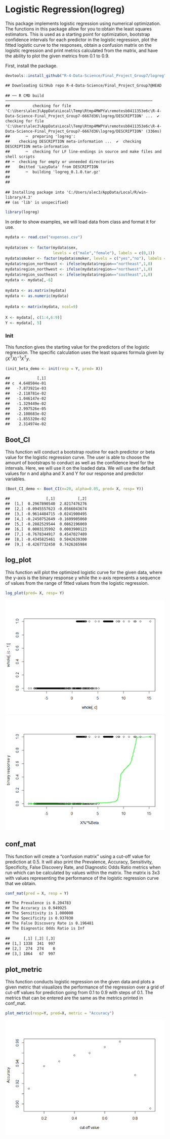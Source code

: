 
# Logistic Regression(logreg)

This package implements logistic regression using numerical
optimization. The functions in this package allow for you to:obtain the
least squares estimators. This is used as a starting point for
optimization, bootstrap confidence intervals for each predictor in the
logistic regression, plot the fitted logistic curve to the responses,
obtain a confusion matrix on the logistic regression and print metrics
calculated from the matrix, and have the ability to plot the given
metrics from 0.1 to 0.9.

First, install the package.

``` r
devtools::install_github("R-4-Data-Science/Final_Project_Group7/logreg")
```

    ## Downloading GitHub repo R-4-Data-Science/Final_Project_Group7@HEAD

    ## ── R CMD build ─────────────────────────────────────────────────────────────────
    ##          checking for file 'C:\Users\alec3\AppData\Local\Temp\Rtmp4MWPYa\remotesb0411353e6c\R-4-Data-Science-Final_Project_Group7-6667d36\logreg/DESCRIPTION' ...  ✔  checking for file 'C:\Users\alec3\AppData\Local\Temp\Rtmp4MWPYa\remotesb0411353e6c\R-4-Data-Science-Final_Project_Group7-6667d36\logreg/DESCRIPTION' (336ms)
    ##       ─  preparing 'logreg':
    ##    checking DESCRIPTION meta-information ...  ✔  checking DESCRIPTION meta-information
    ##       ─  checking for LF line-endings in source and make files and shell scripts
    ## ─  checking for empty or unneeded directories
    ##    Omitted 'LazyData' from DESCRIPTION
    ##       ─  building 'logreg_0.1.0.tar.gz'
    ##      
    ## 

    ## Installing package into 'C:/Users/alec3/AppData/Local/R/win-library/4.3'
    ## (as 'lib' is unspecified)

``` r
library(logreg)
```

In order to show examples, we will load data from class and format it
for use.

``` r
mydata <- read.csv("expenses.csv")

mydata$sex <- factor(mydata$sex, 
                     levels = c("male","female"), labels = c(0,1))
mydata$smoker <- factor(mydata$smoker, levels = c("yes","no"), labels = c(1,0))
mydata$region_northeast <- ifelse(mydata$region=="northeast",1,0)
mydata$region_northwest <- ifelse(mydata$region=="northwest",1,0)
mydata$region_southeast <- ifelse(mydata$region=="southeast",1,0)
mydata <- mydata[,-6]

mydata <- as.matrix(mydata)
mydata <- as.numeric(mydata)

mydata <- matrix(mydata, ncol=9)

X <- mydata[, c(1:4,6:9)]
Y <- mydata[, 5]
```

### Init

This function gives the starting value for the predictors of the
logistic regression. The specific calculation uses the least squares
formula given by $(X^TX)^{−1}X^Ty$.

``` r
(init_beta_demo <- init(resp = Y, pred= X))
```

    ##            [,1]
    ## c  4.648504e-01
    ##   -7.873921e-03
    ##   -2.118781e-02
    ##   -1.046147e-02
    ##   -1.329449e-02
    ##    2.997526e-05
    ##   -2.108683e-02
    ##   -1.855320e-02
    ##    2.314974e-02

## Boot_CI

This function will conduct a bootstrap routine for each predictor or
beta value for the logistic regression curve. The user is able to choose
the amount of bootstraps to conduct as well as the confidence level for
the intervals. Here, we will use it on the loaded data. We will use the
default values for n and alpha and X and Y for our response and
predictor variables.

``` r
(Boot_CI_demo <- Boot_CI(n=20, alpha=0.05, pred= X, resp= Y))
```

    ##                [,1]          [,2]
    ##  [1,]  0.2967890540  2.8217476276
    ##  [2,] -0.0945557623 -0.0566043674
    ##  [3,] -0.9614484715 -0.0241900495
    ##  [4,] -0.2450752649 -0.1609905060
    ##  [5,] -0.2882529544  0.0862196069
    ##  [6,]  0.0003135992  0.0003900123
    ##  [7,] -0.7678344917  0.4547027489
    ##  [8,] -0.4345825461  0.5042639300
    ##  [9,] -0.4267732450  0.7426265984

## log_plot

This function will plot the optimized logistic curve for the given data,
where the y-axis is the binary response y while the x-axis represents a
sequence of values from the range of fitted values from the logistic
regression.

``` r
log_plot(pred= X, resp= Y)
```

![](README_files/figure-gfm/unnamed-chunk-5-1.png)<!-- -->![](README_files/figure-gfm/unnamed-chunk-5-2.png)<!-- -->

## conf_mat

This function will create a “confusion matrix” using a cut-off value for
prediction at 0.5. It will also print the Prevalence, Accuracy,
Sensitivity, Specificity, False Discovery Rate, and Diagnostic Odds
Ratio metrics when run which can be calculated by values within the
matrix. The matrix is 3x3 with values representing the performance of
the logistic regression curve that we obtain.

``` r
conf_mat(pred = X, resp = Y)
```

    ## The Prevalence is 0.204783
    ## The Accuracy is 0.949925
    ## The Sensitivity is 1.000000
    ## The Specificity is 0.937030
    ## The False Discovery Rate is 0.196481
    ## The Diagnostic Odds Ratio is Inf

    ##      [,1] [,2] [,3]
    ## [1,] 1338  341  997
    ## [2,]  274  274    0
    ## [3,] 1064   67  997

## plot_metric

This function conducts logistic regression on the given data and plots a
given metric that visualizes the performance of the regression over a
grid of cut-off values for prediction going from 0.1 to 0.9 with steps
of 0.1. The metrics that can be entered are the same as the metrics
printed in conf_mat.

``` r
plot_metric(resp=Y, pred=X, metric = "Accuracy")
```

![](README_files/figure-gfm/unnamed-chunk-7-1.png)<!-- -->
